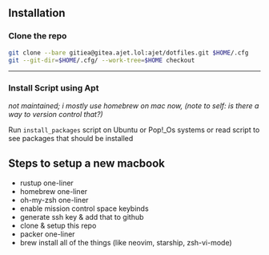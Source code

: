 ## Installation

### Clone the repo

```bash
git clone --bare gitiea@gitea.ajet.lol:ajet/dotfiles.git $HOME/.cfg
git --git-dir=$HOME/.cfg/ --work-tree=$HOME checkout
```

<hr>

### Install Script using Apt

*not maintained; i mostly use homebrew on mac now, (note to self: is there a way to version control that?)*

Run `install_packages` script on Ubuntu or Pop!_Os systems or read script to see packages that should be installed

## Steps to setup a new macbook
- rustup one-liner
- homebrew one-liner
- oh-my-zsh one-liner
- enable mission control space keybinds
- generate ssh key & add that to github
- clone & setup this repo
- packer one-liner
- brew install all of the things (like neovim, starship, zsh-vi-mode)


